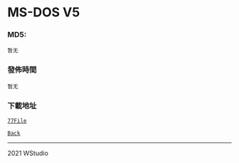 # MS-DOS V5
### MD5:
`暂无` 
### 發佈時間
`暂无`
### 下載地址
[`77File`](https://www.77file.com/s/yRSG2ogn6g6)
   
[`Back`](../)   
   
----------------------------------
2021 WStudio  
